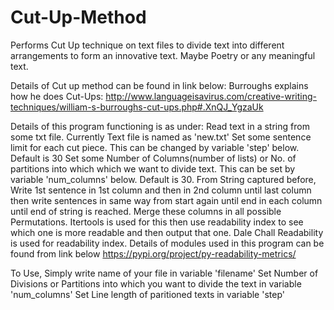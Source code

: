 # Cut-Up-Method
Performs Cut Up technique on text files to divide text into different arrangements to form an innovative text. Maybe Poetry or any meaningful text.

Details of Cut up method can be found in link below:
Burroughs explains how he does Cut-Ups: 
http://www.languageisavirus.com/creative-writing-techniques/william-s-burroughs-cut-ups.php#.XnQJ_YgzaUk

Details of this program functioning is as under:
Read text in a string from some txt file. Currently Text file is named as 'new.txt'
Set some sentence limit for each cut piece. This can be changed by variable 'step' below. Default is 30
Set some Number of Columns(number of lists) or No. of partitions into which which we want to divide text.
This can be set by variable 'num_columns' below. Default is 30.
From String captured before, Write 1st sentence in 1st column and then in 2nd column until last column
then write sentences in same way from start again until end in each column until end of string is reached.
Merge these columns in all possible Permutations. Itertools is used for this
then use readability index to see which one is more readable and then output that one.
Dale Chall Readability is used for readability index.
Details of modules used in this program can be found from link below
https://pypi.org/project/py-readability-metrics/

To Use, Simply write name of your file in variable 'filename'
Set Number of Divisions or Partitions into which you want to divide the text in variable 'num_columns'
Set Line length of paritioned texts in variable 'step'
